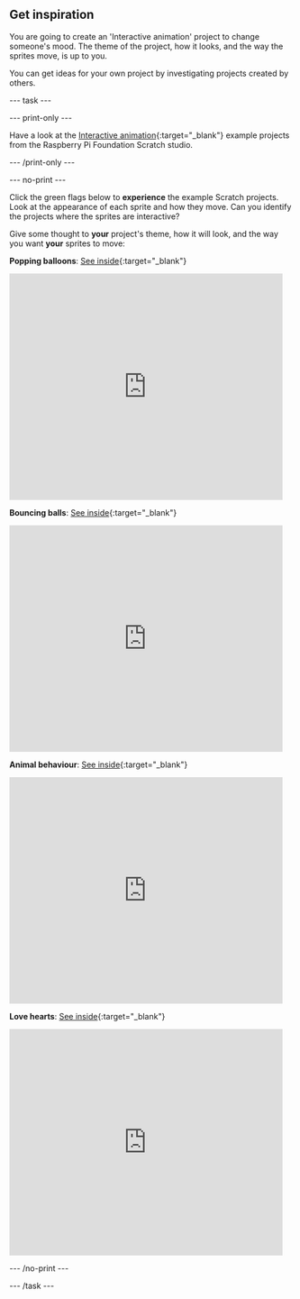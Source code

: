 ## Get inspiration

You are going to create an 'Interactive animation' project to change someone's mood. The theme of the project, how it looks, and the way the sprites move, is up to you. 

You can get ideas for your own project by investigating projects created by others.

--- task ---

--- print-only ---

Have a look at the [Interactive animation](https://scratch.mit.edu/studios/27756161){:target="_blank"} example projects from the Raspberry Pi Foundation Scratch studio.

--- /print-only ---

--- no-print ---

Click the green flags below to **experience** the example Scratch projects. Look at the appearance of each sprite and how they move. Can you identify the projects where the sprites are interactive?

Give some thought to **your** project's theme, how it will look, and the way you want **your** sprites to move:

**Popping balloons**: [See inside](https://scratch.mit.edu/projects/435808726/editor){:target="_blank"}

<div class="scratch-preview">
  <iframe src="https://scratch.mit.edu/projects/435808726/embed" allowtransparency="true" width="485" height="402" frameborder="0" scrolling="no" allowfullscreen></iframe>
</div>

**Bouncing balls**: [See inside](https://scratch.mit.edu/projects/425675232/editor){:target="_blank"}

<div class="scratch-preview">
  <iframe allowtransparency="true" width="485" height="402" src="https://scratch.mit.edu/projects/embed/425675232/?autostart=false" frameborder="0"></iframe>
</div>

**Animal behaviour**: [See inside](https://scratch.mit.edu/projects/433177517/editor){:target="_blank"}

<div class="scratch-preview">
  <iframe allowtransparency="true" width="485" height="402" src="https://scratch.mit.edu/projects/embed/433177517/?autostart=false" frameborder="0"></iframe>
</div>

**Love hearts**: [See inside](https://scratch.mit.edu/projects/408665598/editor){:target="_blank"}

<div class="scratch-preview">
  <iframe allowtransparency="true" width="485" height="402" src="https://scratch.mit.edu/projects/embed/408665598/?autostart=false" frameborder="0"></iframe>
</div>

--- /no-print ---

--- /task ---
